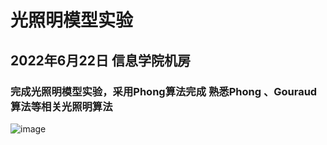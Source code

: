 # 光照明模型实验
## 2022年6月22日 信息学院机房
### 完成光照明模型实验，采用Phong算法完成 熟悉Phong 、Gouraud算法等相关光照明算法





![image](https://github.com/Polaris1491319352/Graphics/blob/main/image/work16.jpg)

